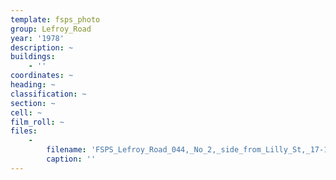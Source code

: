 ```yaml
---
template: fsps_photo
group: Lefroy_Road
year: '1978'
description: ~
buildings:
    - ''
coordinates: ~
heading: ~
classification: ~
section: ~
cell: ~
film_roll: ~
files:
    -
        filename: 'FSPS_Lefroy_Road_044,_No_2,_side_from_Lilly_St,_17-10-M,_1978.png'
        caption: ''
---
```

